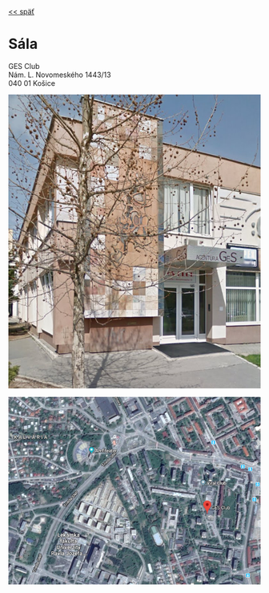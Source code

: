 [<< späť](../)

# Sála

GES Club  
Nám. L. Novomeského 1443/13  
040 01 Košice  

![sala](./images/sala.png)

![mapka](./images/sala_mapka.png)
